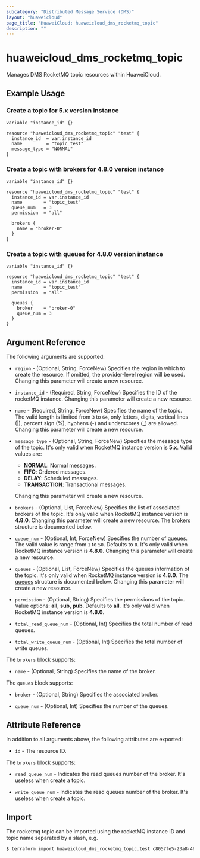 ```yaml
---
subcategory: "Distributed Message Service (DMS)"
layout: "huaweicloud"
page_title: "HuaweiCloud: huaweicloud_dms_rocketmq_topic"
description: ""
---
```


# huaweicloud_dms_rocketmq_topic

Manages DMS RocketMQ topic resources within HuaweiCloud.

## Example Usage

### Create a topic for 5.x version instance

```hcl
variable "instance_id" {}

resource "huaweicloud_dms_rocketmq_topic" "test" {
  instance_id  = var.instance_id
  name         = "topic_test"
  message_type = "NORMAL"
}
```

### Create a topic with brokers for 4.8.0 version instance

```hcl
variable "instance_id" {}

resource "huaweicloud_dms_rocketmq_topic" "test" {
  instance_id = var.instance_id
  name        = "topic_test"
  queue_num   = 3
  permission  = "all"

  brokers {
    name = "broker-0"
  }
}
```

### Create a topic with queues for 4.8.0 version instance

```hcl
variable "instance_id" {}

resource "huaweicloud_dms_rocketmq_topic" "test" {
  instance_id = var.instance_id
  name        = "topic_test"
  permission  = "all"

  queues {
    broker    = "broker-0"
    queue_num = 3
  }
}
```

## Argument Reference

The following arguments are supported:

* `region` - (Optional, String, ForceNew) Specifies the region in which to create the resource.
  If omitted, the provider-level region will be used. Changing this parameter will create a new resource.

* `instance_id` - (Required, String, ForceNew) Specifies the ID of the rocketMQ instance.
  Changing this parameter will create a new resource.

* `name` - (Required, String, ForceNew) Specifies the name of the topic.  
  The valid length is limited from `3` to `64`, only letters, digits, vertical lines (|), percent sign (%), hyphens (-)
  and underscores (_) are allowed.
  Changing this parameter will create a new resource.

* `message_type` - (Optional, String, ForceNew) Specifies the message type of the topic.
  It's only valid when RocketMQ instance version is **5.x**. Valid values are:
  + **NORMAL**: Normal messages.
  + **FIFO**: Ordered messages.
  + **DELAY**: Scheduled messages.
  + **TRANSACTION**: Transactional messages.

  Changing this parameter will create a new resource.

* `brokers` - (Optional, List, ForceNew) Specifies the list of associated brokers of the topic.
  It's only valid when RocketMQ instance version is **4.8.0**.
  Changing this parameter will create a new resource.
  The [brokers](#DmsRocketMQTopic_BrokerRef) structure is documented below.

* `queue_num` - (Optional, Int, ForceNew) Specifies the number of queues.  
  The valid value is range from `1` to `50`. Defaults to `8`.
  It's only valid when RocketMQ instance version is **4.8.0**.
  Changing this parameter will create a new resource.

* `queues` - (Optional, List, ForceNew) Specifies the queues information of the topic.
  It's only valid when RocketMQ instance version is **4.8.0**.
  The [queues](#DmsRocketMQTopic_QueueRef) structure is documented below.
  Changing this parameter will create a new resource.

* `permission` - (Optional, String) Specifies the permissions of the topic.
  Value options: **all**, **sub**, **pub**. Defaults to **all**.
  It's only valid when RocketMQ instance version is **4.8.0**.

* `total_read_queue_num` - (Optional, Int) Specifies the total number of read queues.

* `total_write_queue_num` - (Optional, Int) Specifies the total number of write queues.

<a name="DmsRocketMQTopic_BrokerRef"></a>
The `brokers` block supports:

* `name` - (Optional, String) Specifies the name of the broker.

<a name="DmsRocketMQTopic_QueueRef"></a>
The `queues` block supports:

* `broker` - (Optional, String) Specifies the associated broker.

* `queue_num` - (Optional, Int) Specifies the number of the queues.

## Attribute Reference

In addition to all arguments above, the following attributes are exported:

* `id` - The resource ID.

<a name="DmsRocketMQTopic_BrokerRef"></a>
  The `brokers` block supports:

* `read_queue_num` - Indicates the read queues number of the broker. It's useless when create a topic.

* `write_queue_num` - Indicates the read queues number of the broker. It's useless when create a topic.

## Import

The rocketmq topic can be imported using the rocketMQ instance ID and topic name separated by a slash, e.g.

```bash
$ terraform import huaweicloud_dms_rocketmq_topic.test c8057fe5-23a8-46ef-ad83-c0055b4e0c5c/topic_1
```
